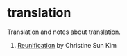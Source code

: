 # translation

Translation and notes about translation. 


1. [Reunification](https://github.com/tchoi8/translation/tree/master/reunification) by Christine Sun Kim 
